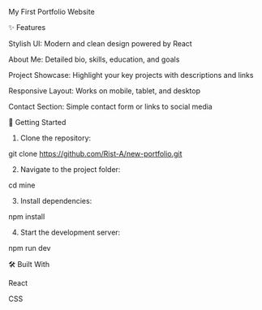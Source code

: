 My First Portfolio Website

✨ Features

 Stylish UI: Modern and clean design powered by React

 About Me: Detailed bio, skills, education, and goals

 Project Showcase: Highlight your key projects with descriptions and links

 Responsive Layout: Works on mobile, tablet, and desktop

 Contact Section: Simple contact form or links to social media
 
 🚀 Getting Started

1. Clone the repository:

git clone https://github.com/Rist-A/new-portfolio.git

2. Navigate to the project folder:

cd mine

3. Install dependencies:

npm install

4. Start the development server:

npm run dev

🛠 Built With

React

CSS 
